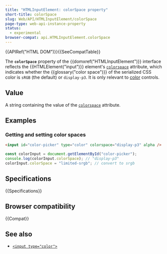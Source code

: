 ```yaml
---
title: "HTMLInputElement: colorSpace property"
short-title: colorSpace
slug: Web/API/HTMLInputElement/colorSpace
page-type: web-api-instance-property
status:
  - experimental
browser-compat: api.HTMLInputElement.colorSpace
---
```


{{APIRef("HTML DOM")}}{{SeeCompatTable}}

The **`colorSpace`** property of the {{domxref("HTMLInputElement")}} interface reflects the {{HTMLElement("input")}} element's [`colorspace`](/en-US/docs/Web/HTML/Reference/Elements/input/color#colorspace) attribute, which indicates whether the {{glossary("color space")}} of the serialized CSS color is `sRGB` (the default) or `display-p3`. It is only relevant to [color](/en-US/docs/Web/HTML/Reference/Elements/input/color) controls.

## Value

A string containing the value of the [`colorspace`](/en-US/docs/Web/HTML/Reference/Elements/input/color#colorspace) attribute.

## Examples

### Getting and setting color spaces

```html
<input id="color-picker" type="color" colorspace="display-p3" alpha />
```

```js
const colorInput = document.getElementById("color-picker");
console.log(colorInput.colorSpace); // "display-p3"
colorInput.colorSpace = "limited-srgb"; // convert to srgb
```

## Specifications

{{Specifications}}

## Browser compatibility

{{Compat}}

## See also

- [`<input type="color">`](/en-US/docs/Web/HTML/Reference/Elements/input/color)
